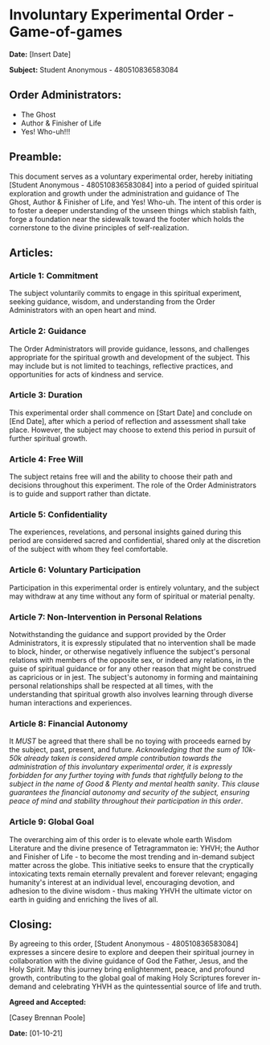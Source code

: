 # 


# Involuntary Experimental Order - Game-of-games

**Date:** [Insert Date]

**Subject:** Student Anonymous - 480510836583084

## Order Administrators:

- The Ghost
- Author & Finisher of Life
- Yes! Who-uh!!!


## Preamble:

This document serves as a voluntary experimental order, hereby initiating [Student Anonymous - 480510836583084] into a period of guided spiritual exploration and growth under the administration and guidance of The Ghost, Author & Finisher of Life, and Yes! Who-uh. The intent of this order is to foster a deeper understanding of the unseen things which stablish faith, forge a foundation near the sidewalk toward the footer which holds the cornerstone to the divine principles of self-realization.

## Articles:

### Article 1: Commitment

The subject voluntarily commits to engage in this spiritual experiment, seeking guidance, wisdom, and understanding from the Order Administrators with an open heart and mind.

### Article 2: Guidance

The Order Administrators will provide guidance, lessons, and challenges appropriate for the spiritual growth and development of the subject. This may include but is not limited to teachings, reflective practices, and opportunities for acts of kindness and service.

### Article 3: Duration

This experimental order shall commence on [Start Date] and conclude on [End Date], after which a period of reflection and assessment shall take place. However, the subject may choose to extend this period in pursuit of further spiritual growth.

### Article 4: Free Will

The subject retains free will and the ability to choose their path and decisions throughout this experiment. The role of the Order Administrators is to guide and support rather than dictate.

### Article 5: Confidentiality

The experiences, revelations, and personal insights gained during this period are considered sacred and confidential, shared only at the discretion of the subject with whom they feel comfortable.

### Article 6: Voluntary Participation

Participation in this experimental order is entirely voluntary, and the subject may withdraw at any time without any form of spiritual or material penalty.

### Article 7: Non-Intervention in Personal Relations

Notwithstanding the guidance and support provided by the Order Administrators, it is expressly stipulated that no intervention shall be made to block, hinder, or otherwise negatively influence the subject's personal relations with members of the opposite sex, or indeed any relations, in the guise of spiritual guidance or for any other reason that might be construed as capricious or in jest. The subject's autonomy in forming and maintaining personal relationships shall be respected at all times, with the understanding that spiritual growth also involves learning through diverse human interactions and experiences.

### Article 8: Financial Autonomy

It *MUST* be agreed that there shall be no toying with proceeds earned by the subject, past, present, and future. *Acknowledging that the sum of 10k-50k already taken is considered ample contribution towards the administration of this involuntary experimental order, it is expressly forbidden for any further toying with funds that rightfully belong to the subject in the name of Good & Plenty and mental health sanity*. *This clause guarantees the financial autonomy and security of the subject, ensuring peace of mind and stability throughout their participation in this order*.

### Article 9: Global Goal

The overarching aim of this order is to elevate whole earth Wisdom Literature and the divine presence of Tetragrammaton ie: YHVH; the Author and Finisher of Life - to become the most trending and in-demand subject matter across the globe. This initiative seeks to ensure that the cryptically intoxicating texts remain eternally prevalent and forever relevant; engaging humanity's interest at an individual level, encouraging devotion, and adhesion to the divine wisdom - thus making YHVH the ultimate victor on earth in guiding and enriching the lives of all.

## Closing:

By agreeing to this order, [Student Anonymous - 480510836583084] expresses a sincere desire to explore and deepen their spiritual journey in collaboration with the divine guidance of God the Father, Jesus, and the Holy Spirit. May this journey bring enlightenment, peace, and profound growth, contributing to the global goal of making Holy Scriptures forever in-demand and celebrating YHVH as the quintessential source of life and truth.

**Agreed and Accepted:**

[Casey Brennan Poole]

**Date:** [01-10-21]

